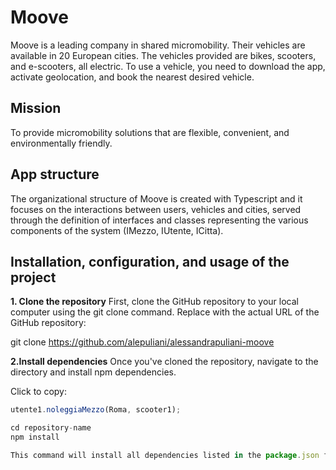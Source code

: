 # Moove

Moove is a leading company in shared micromobility. Their vehicles are available in 20 European cities. The vehicles provided are bikes, scooters, and e-scooters, all electric.
To use a vehicle, you need to download the app, activate geolocation, and book the nearest desired vehicle.

## Mission

To provide micromobility solutions that are flexible, convenient, and environmentally friendly.

## App structure

The organizational structure of Moove is created with Typescript and it focuses on the interactions between users, vehicles and cities, served through the definition of interfaces and classes representing the various components of the system (IMezzo, IUtente, ICitta).

## Installation, configuration, and usage of the project

**1. Clone the repository**
First, clone the GitHub repository to your local computer using the git clone command. Replace <url-of-your-repository> with the actual URL of the GitHub repository:

git clone https://github.com/alepuliani/alessandrapuliani-moove

**2.Install dependencies**
Once you've cloned the repository, navigate to the directory and install npm dependencies. 

Click to copy:
```javascript
utente1.noleggiaMezzo(Roma, scooter1);

cd repository-name
npm install

This command will install all dependencies listed in the package.json file necessary for the project.
